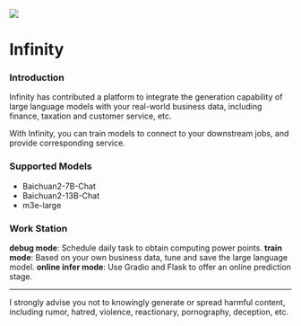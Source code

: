![](https://openi.pcl.ac.cn/rhys2985/Infinity/raw/branch/master/Infinity.png)

# Infinity

### Introduction

Infinity has contributed a platform to integrate the generation capability of large language models with your real-world business data, including finance, taxation and customer service, etc.

With Infinity, you can train models to connect to your downstream jobs, and provide corresponding service.

### Supported Models

* Baichuan2-7B-Chat
* Baichuan2-13B-Chat
* m3e-large

### Work Station

**debug mode**: Schedule daily task to obtain computing power points.
**train mode**: Based on your own business data, tune and save the large language model.
**online infer mode**: Use Gradio and Flask to offer an online prediction stage.

***

I strongly advise you not to knowingly generate or spread harmful content, including rumor, hatred, violence, reactionary, pornography, deception, etc.

